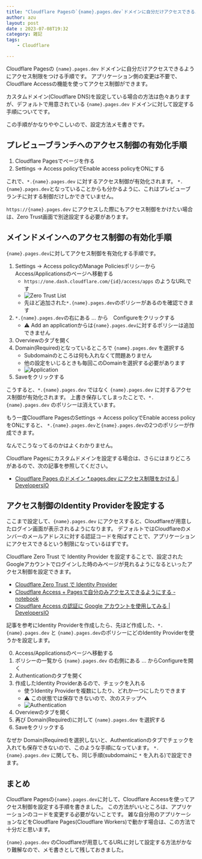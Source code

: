 ```yaml
---
title: "Cloudflare Pagesの`{name}.pages.dev`ドメインに自分だけアクセスできるようにアクセス制限をつける手順"
author: azu
layout: post
date : 2023-07-08T19:32
category: 雑記
tags:
    - Cloudflare

---
```


Cloudflare Pagesの `{name}.pages.dev` ドメインに自分だけアクセスできるようにアクセス制限をつける手順です。
アプリケーション側の変更は不要で、Cloudflare Accessの機能を使ってアクセス制御ができます。

カスタムドメイン(Cloudflare DNS)を設定している場合の方法は色々ありますが、デフォルトで用意されている `{name}.pages.dev` ドメインに対して設定する手順についてです。

この手順がかなりややこしいので、設定方法メモ書きです。

## プレビューブランチへのアクセス制御の有効化手順

1. Cloudflare Pagesでページを作る
2. Settings -> Access policyでEnable access policyをONにする

これで、`*.{name}.pages.dev` に対するアクセス制御が有効化されます。
`*.{name}.pages.dev`となっていることからも分かるように、これはプレビューブランチに対する制御だけしかできていません。

`https://{name}.pages.dev` にアクセスした際にもアクセス制御をかけたい場合は、Zero Trust画面で別途設定する必要があります。

## メインドメインへのアクセス制御の有効化手順

`{name}.pages.dev`に対してアクセス制御を有効化する手順です。

1. Settings -> Access policyのManage PoliciesポリシーからAccess/Applicationsのページへ移動する
    - `https://one.dash.cloudflare.com/{id}/access/apps` のようなURLです
    - ![Zero Trust List](https://efcl.info/wp-content/uploads/2023/07/08-1688812728.png)
    - 先ほど追加された`*.{name}.pages.dev`のポリシーがあるのを確認できます
2. `*.{name}.pages.dev`の右にある … から　Configureをクリックする
    - ⚠️ Add an applicationからは`{name}.pages.dev`に対するポリシーは追加できません
3. Overviewのタブを開く
4. Domain(Required)となっているところで `{name}.pages.dev` を選択する
    - Subdomainのところは何も入れなくて問題ありません
    - 他の設定をいじるときも毎回このDomainを選択する必要があります
    - ![Application](https://efcl.info/wp-content/uploads/2023/07/08-1688813031.png)
5. Saveをクリックする

こうすると、`*.{name}.pages.dev` ではなく `{name}.pages.dev` に対するアクセス制御が有効化されます。
上書き保存してしまったことで、`*.{name}.pages.dev` のポリシーは消えています。

もう一度Cloudflare PagesのSettings -> Access policyでEnable access policyをONにすると、
`*.{name}.pages.dev`と`{name}.pages.dev`の2つのポリシーが作成できます。

なんでこうなってるのかはよくわかりません。

Cloudflare Pagesにカスタムドメインを設定する場合は、さらにはまりどころがあるので、次の記事を参照してください。

- [Cloudflare Pages のドメイン *.pages.dev にアクセス制限をかける | DevelopersIO](https://dev.classmethod.jp/articles/cloudflare-pages-access/)

## アクセス制御のIdentity Providerを設定する

ここまで設定して、`{name}.pages.dev` にアクセスすると、Cloudflareが用意したログイン画面が表示されるようになります。
デフォルトではCloudflareのメンバーのメールアドレスに対する認証コードを飛ばすことで、アプリケーションにアクセスできるという制限になっているはずです。

Cloudflare Zero Trust で Identity Provider を設定することで、設定されたGoogleアカウントでログインした時のみページが見れるようになるといったアクセス制御を設定できます。

- [Cloudflare Zero Trust で Identity Provider](https://egashira.dev/blog/uses-google-oauth-for-cloudflare-pages)
- [Cloudflare Access + Pagesで自分のみアクセスできるようにする - notebook](https://swfz.hatenablog.com/entry/2022/09/30/193552)
- [Cloudflare Access の認証に Google アカウントを使用してみる | DevelopersIO](https://dev.classmethod.jp/articles/use-google-account-for-cloudflare-access-authentication/)


記事を参考にIdentity Providerを作成したら、先ほど作成した、`*.{name}.pages.dev` と `{name}.pages.dev`のポリシーにどのIdentity Providerを使うかを設定します。

0. Access/Applicationsのページへ移動する
1. ポリシーの一覧から `{name}.pages.dev` の右側にある … からConfigureを開く
2. Authenticationのタブを開く
3. 作成したIdentity Providerあるので、チェックを入れる
    - 使うIdentity Providerを複数にしたり、どれか一つにしたりできます
    - ⚠️ この状態では保存できないので、次のステップへ
    - ![Authentication](https://efcl.info/wp-content/uploads/2023/07/08-1688813931.png)
4. Overviewのタブを開く
5. 再び Domain(Required)に対して `{name}.pages.dev` を選択する
6. Saveをクリックする

なぜか Domain(Required)を選択しないと、Authenticationのタブでチェックを入れても保存できないので、このような手順になっています。
`*.{name}.pages.dev` に関しても、同じ手順(subdomainに `*` を入れる)で設定できます。

## まとめ

Cloudflare Pagesの`{name}.pages.dev`に対して、Cloudflare Accessを使ってアクセス制御を設定する手順を書きました。
この方法がいいところは、アプリケーションのコードを変更する必要がないことです。
雑な自分用のアプリケーションなどをCloudflare Pages(Cloudflare Workers)で動かす場合は、この方法で十分だと思います。

`{name}.pages.dev` のCloudflareが用意してるURLに対して設定する方法がかなり難解なので、メモ書きとして残しておきました。